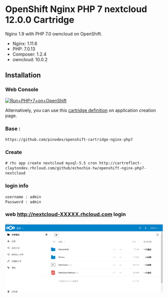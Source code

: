 # OpenShift Nginx PHP 7 nextcloud 12.0.0 Cartridge
Nginx 1.9 with PHP 7.0 owncloud  on OpenShift.

* Nginx: 1.11.6
* PHP: 7.0.13
* Composer: 1.2.4
* owncloud: 10.0.2

## Installation

### Web Console
<a href="https://openshift.redhat.com/app/console/application_type/custom?cartridges%5B%5D=http://cartreflect-claytondev.rhcloud.com/github/pinodex/openshift-cartridge-nginx-php7&amp;name=php"><img alt="Run+PHP+7+on+OpenShift" src="https://launch-shifter.rhcloud.com/launch/light/Run%20PHP%207%20on.svg" /></a>

Alternatively, you can use this [cartridge definition](http://cartreflect-claytondev.rhcloud.com/github/pinodex/openshift-cartridge-nginx-php7) on application creation page.


### Base : 
```
https://github.com/pinodex/openshift-cartridge-nginx-php7
```

### Create 
```
# rhc app create nextcloud mysql-5.5 cron http://cartreflect-claytondev.rhcloud.com/github/echochio-tw/openshift-nginx-php7-nextcloud
```
### login info
```
username : admin
Password : admin

```

### web http://nextcloud-XXXXX.rhcloud.com login

![alt tag](https://github.com/echochio-tw/openshift-nginx-php7-nextcloud/raw/master/pic/login.png)

